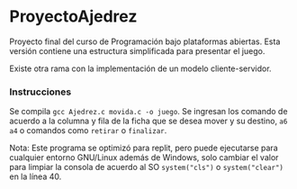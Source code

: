 # ProyectoAjedrez
Proyecto final del curso de Programación bajo plataformas abiertas. Esta versión contiene una estructura simplificada para presentar el juego.

Existe otra rama con la implementación de un modelo cliente-servidor.

### Instrucciones
Se compila `gcc Ajedrez.c movida.c -o juego`. Se ingresan los comando de acuerdo a la columna y fila de la ficha que se desea mover y su destino, `a6 a4` o comandos como `retirar` o `finalizar`.

Nota: Este programa se optimizó para replit, pero puede ejecutarse para cualquier entorno GNU/Linux además de Windows, solo cambiar el valor para limpiar la consola de acuerdo al SO `system("cls")` o `system("clear")` en la línea 40.
